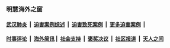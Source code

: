 
### 明慧海外之窗

####  [武汉肺炎](indexes/365.md?t=06060301) &nbsp;|&nbsp;  [迫害案例综述](indexes/328.md?t=06060301) &nbsp;|&nbsp; [迫害致死案例](indexes/277.md?t=06060301)  &nbsp;|&nbsp; [更多迫害案例](indexes/81.md?t=06060301)  &nbsp;|&nbsp; 
####  [时事评论](indexes/19.md?t=06060301) &nbsp;|&nbsp; [海外简讯](indexes/245.md?t=06060301)&nbsp;|&nbsp;  [社会支持](indexes/140.md?t=06060301) &nbsp;|&nbsp; [褒奖决议](indexes/282.md?t=06060301) &nbsp;|&nbsp; [社区报道](indexes/91.md?t=06060301)  &nbsp;|&nbsp; [天人之间](indexes/78.md?t=06060301) 

